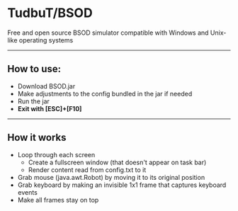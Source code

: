 # TudbuT/BSOD
Free and open source BSOD simulator compatible with Windows and Unix-like operating systems

---

## How to use:

- Download BSOD.jar
- Make adjustments to the config bundled in the jar if needed
- Run the jar
- **Exit with [ESC]+[F10]**

---

## How it works

- Loop through each screen
  - Create a fullscreen window (that doesn't appear on task bar)
  - Render content read from config.txt to it
- Grab mouse (java.awt.Robot) by moving it to its original position
- Grab keyboard by making an invisible 1x1 frame that captures keyboard events
- Make all frames stay on top